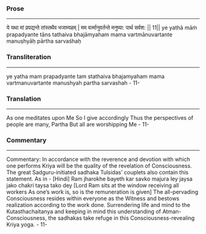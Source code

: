 ### Prose 
 --- 
ये यथा मां प्रपद्यन्ते तांस्तथैव भजाम्यहम् |
मम वर्त्मानुवर्तन्ते मनुष्या: पार्थ सर्वश: || 11||
ye yathā māṁ prapadyante tāns tathaiva bhajāmyaham
mama vartmānuvartante manuṣhyāḥ pārtha sarvaśhaḥ

### Transliteration 
 --- 
ye yatha mam prapadyante tam stathaiva bhajamyaham mama vartmanuvartante manushyah partha sarvashah - 11-

### Translation 
 --- 
As one meditates upon Me So I give accordingly Thus the perspectives of people are many, Partha But all are worshipping Me - 11-

### Commentary 
 --- 
Commentary: In accordance with the reverence and devotion with which one performs Kriya will be the quality of the revelation of Consciousness. The great Sadguru-initiated sadhaka Tulsidas’ couplets also contain this statement. As in - [Hindi] Ram jharokhe bayeth kar savko majura ley jaysa jako chakri taysa tako dey [Lord Ram sits at the window receiving all workers As one’s work is, so is the remuneration is given] The all-pervading Consciousness resides within everyone as the Witness and bestows realization according to the work done. Surrendering life and mind to the Kutasthachaitanya and keeping in mind this understanding of Atman-Consciousness, the sadhakas take refuge in this Consciousness-revealing Kriya yoga. - 11-